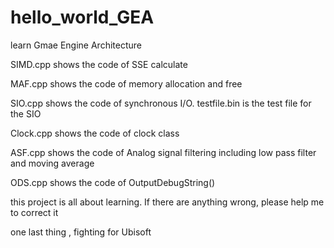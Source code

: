 # hello_world_GEA

learn Gmae Engine Architecture

SIMD.cpp shows the code of SSE calculate

MAF.cpp shows the code of memory allocation and free

SIO.cpp shows the code of synchronous I/O. testfile.bin is the test file for the SIO

Clock.cpp shows the code of clock class

ASF.cpp shows the code of Analog signal filtering including low pass filter and moving average

ODS.cpp shows the code of OutputDebugString()

this project is all about learning. If there are anything wrong, please help me to correct it

one last thing , fighting for Ubisoft
